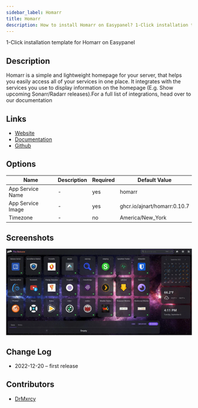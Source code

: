 ```yaml
---
sidebar_label: Homarr
title: Homarr
description: How to install Homarr on Easypanel? 1-Click installation template for Homarr on Easypanel
---
```


<!-- generated -->

1-Click installation template for Homarr on Easypanel

## Description

Homarr is a simple and lightweight homepage for your server, that helps you easily access all of your services in one place. It integrates with the services you use to display information on the homepage (E.g. Show upcoming Sonarr/Radarr releases).For a full list of integrations, head over to our documentation

## Links

- [Website](https://homarr.dev/)
- [Documentation](https://homarr.dev/docs/)
- [Github](https://github.com/ajnart/homarr)

## Options

Name | Description | Required | Default Value
-|-|-|-
App Service Name | - | yes | homarr
App Service Image | - | yes | ghcr.io/ajnart/homarr:0.10.7
Timezone | - | no | America/New_York

## Screenshots

![Homarr Screenshot](./assets/screenshot.png)

## Change Log

- 2022-12-20 – first release

## Contributors

- [DrMxrcy](https://github.com/DrMxrcy)
